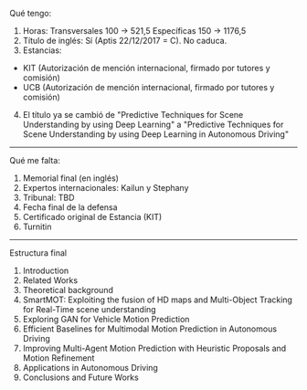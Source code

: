 Qué tengo:

1. Horas:
	Transversales 100 -> 521,5
	Específicas 150 -> 1176,5
2. Título de inglés: Sí (Aptis 22/12/2017 = C). No caduca.
3. Estancias: 
- KIT (Autorización de mención internacional, firmado por tutores y comisión)
- UCB (Autorización de mención internacional, firmado por tutores y comisión)
4. El título ya se cambió de "Predictive Techniques for Scene Understanding by using Deep Learning" a "Predictive Techniques for Scene Understanding by using Deep Learning in Autonomous Driving"

--------------------------------------------------------------------

Qué me falta:

1. Memorial final (en inglés)
2. Expertos internacionales: Kailun y Stephany
3. Tribunal: TBD
4. Fecha final de la defensa
5. Certificado original de Estancia (KIT)
6. Turnitin

-------------------------------------

Estructura final

1. Introduction
2. Related Works
3. Theoretical background
4. SmartMOT: Exploiting the fusion of HD maps and Multi-Object Tracking for Real-Time scene understanding
5. Exploring GAN for Vehicle Motion Prediction
6. Efficient Baselines for Multimodal Motion Prediction in Autonomous Driving
7. Improving Multi-Agent Motion Prediction with Heuristic Proposals and Motion Refinement
8. Applications in Autonomous Driving
9. Conclusions and Future Works

